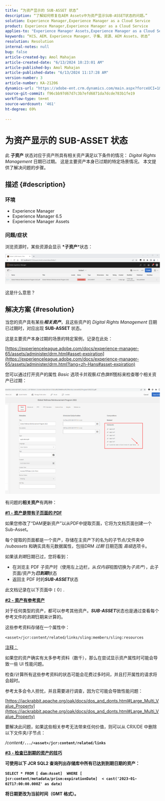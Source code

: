 ```yaml
---
title: “为资产显示的 SUB-ASSET 状态”
description: “了解如何修复在AEM Assets中为资产显示SUB-ASSET状态的问题。”
solution: Experience Manager,Experience Manager as a Cloud Service
product: Experience Manager,Experience Manager as a Cloud Service
applies-to: "Experience Manager Assets,Experience Manager as a Cloud Service,Experience Manager 6.5"
keywords: “KCS、AEM、Experience Manager、子集、资源、AEM Assets、状态”
resolution: Resolution
internal-notes: null
bug: false
article-created-by: Amol Mahajan
article-created-date: "6/13/2024 10:23:01 AM"
article-published-by: Amol Mahajan
article-published-date: "6/13/2024 11:17:28 AM"
version-number: 3
article-number: KA-21206
dynamics-url: "https://adobe-ent.crm.dynamics.com/main.aspx?forceUCI=1&pagetype=entityrecord&etn=knowledgearticle&id=85abeae8-6e29-ef11-840b-6045bd006704"
source-git-commit: f96cbb97d67d7c3b7efd6871da7dcde783b1fe19
workflow-type: tm+mt
source-wordcount: '461'
ht-degree: 69%

---
```


# 为资产显示的 SUB-ASSET 状态


此 <b>子资产</b> 状态对应于资产所具有相关资产满足以下条件的情况： *Digital Rights Management* 日期已过期。 这是主要资产本身已过期的特定场景情况。 本文提供了解决问题的步骤。

## 描述 {#description}


### <b>环境</b>

- Experience Manager
- Experience Manager 6.5
- Experience Manager Assets




### <b>问题/症状</b>

浏览资源时，某些资源会显示 <b>*子资产</b>*状态：

![](assets/___86abeae8-6e29-ef11-840b-6045bd006704___.png)

这是什么意思？


## 解决方案 {#resolution}


当您的资产具有某些&#x200B;<b>*相关资产</b>*，且这些资产的 *Digital Rights Management* 日期已过期时，对应出现 <b>SUB-ASSET</b> 状态。

这是主要资产本身过期的场景的特定案例，记录在此处：

[https://experienceleague.adobe.com/docs/experience-manager-65/assets/administer/drm.html#asset-expiration](https://experienceleague.adobe.com/docs/experience-manager-65/assets/administer/drm.html?lang=zh-Hans#asset-expiration)

您可以通过打开资产的属性 *Basic* 选项卡并观察&#x200B;*红色旗帜*&#x200B;图标来检查哪个相关资产已过期：

![](assets/6269940b-b98a-ed11-81ac-6045bd006ce9.png)



有问题的<b>相关资产</b>有两种：

<u><b>#1 - 资产是带有子页面的 PDF</b></u>

如果您修改了“DAM更新资产”以从PDF中提取页面，它将为文档页面创建一个Sub-Asset。

每个提取的页面都是一个资产，存储在主资产下的名为的子节点/文件夹中 */subassets* 和确实具有元数据属性，包括DRM *过期* 日期范围 *高级*&#x200B;选项卡。

如果该&#x200B;*到期*&#x200B;日期已过，您将看到：

- 在浏览主 PDF 子资产时（使用左上边栏，从&#x200B;*仅内容*&#x200B;视图切换为&#x200B;*子资产*），此子页面/资产为&#x200B;<b>*已到期</b>*&#x200B;状态
- 返回主 PDF 时的&#x200B;<b>*SUB-ASSET</b>*&#x200B;状态


此文档记录在以下页面中 `[` 0`]` .



<u><b>#2 - 资产有参考资产</b></u>

对于任何类型的资产，都可以参考其他资产。<b>*SUB-ASSET</b>*&#x200B;状态也是通过查看每个参考文件的&#x200B;*到期*&#x200B;日期来计算的。

这些参考资料存储在一个属性中：

`<asset>/jcr:content/related/links/sling:members/sling:resources`

<u>注释：</u>

如果您的资产确实有太多参考资料（数千），那么在尝试显示资产属性时可能会导致一些 UI 性能问题。

检查/计算所有这些参考资料的状态可能会花费过多时间，并且打开属性的请求将会超时。

参考太多会令人担忧，并且需要进行调查，因为它可能会导致性能问题：

[https://jackrabbit.apache.org/oak/docs/dos_and_donts.html#Large_Multi_Value_Property](https://jackrabbit.apache.org/oak/docs/dos_and_donts.html#Large_Multi_Value_Property)

要解决此问题，如果这些相关参考无法带来任何价值，则可以从 CRX/DE 中删除以下文件夹/子节点：

*/conten<b>t*`/.../<asset>/jcr:content/related/links`



<u><b>#3 - 检查已到期的资产的技巧</b></u>

可使用以下 JCR SQL2 查询列出存储库中所有已达到到期日期的资产：

`SELECT * FROM [ dam:Asset]  WHERE [ jcr:content/metadata/prism:expirationDate]  < cast('2023-01-02T17:00:00.000Z' as date)`



将日期更改为当前时间（GMT 格式）。
